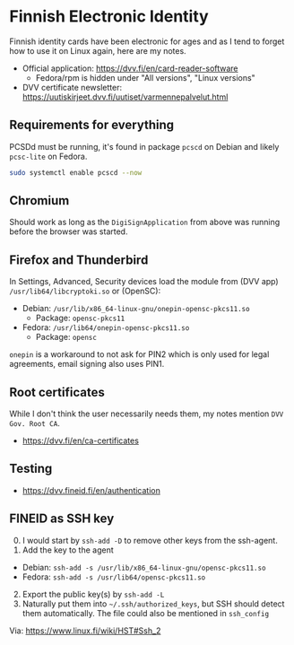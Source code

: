 # Finnish Electronic Identity

Finnish identity cards have been electronic for ages and as I tend to forget
how to use it on Linux again, here are my notes.

* Official application: https://dvv.fi/en/card-reader-software
  * Fedora/rpm is hidden under "All versions", "Linux versions"
* DVV certificate newsletter: https://uutiskirjeet.dvv.fi/uutiset/varmennepalvelut.html

## Requirements for everything

PCSDd must be running, it's found in package `pcscd` on Debian and likely
`pcsc-lite` on Fedora.

```bash
sudo systemctl enable pcscd --now
```

## Chromium

Should work as long as the `DigiSignApplication` from above was running before
the browser was started.

## Firefox and Thunderbird

In Settings, Advanced, Security devices load the module from (DVV app) `/usr/lib64/libcryptoki.so` or (OpenSC):

* Debian: `/usr/lib/x86_64-linux-gnu/onepin-opensc-pkcs11.so`
  * Package: `opensc-pkcs11`
* Fedora: `/usr/lib64/onepin-opensc-pkcs11.so`
  * Package: `opensc`

`onepin` is a workaround to not ask for PIN2 which is only used for legal agreements,
email signing also uses PIN1.

## Root certificates

While I don't think the user necessarily needs them, my notes mention `DVV Gov. Root CA`.

* https://dvv.fi/en/ca-certificates

## Testing

* https://dvv.fineid.fi/en/authentication

## FINEID as SSH key

0. I would start by `ssh-add -D` to remove other keys from the ssh-agent.
1. Add the key to the agent
  * Debian: `ssh-add -s /usr/lib/x86_64-linux-gnu/opensc-pkcs11.so`
  * Fedora: `ssh-add -s /usr/lib64/opensc-pkcs11.so`
2. Export the public key(s) by `ssh-add -L`
3. Naturally put them into `~/.ssh/authorized_keys`, but SSH should detect
   them automatically. The file could also be mentioned in `ssh_config`

Via: https://www.linux.fi/wiki/HST#Ssh_2
